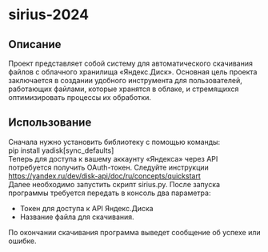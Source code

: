 # sirius-2024
## Описание
Проект представляет собой систему для автоматического скачивания файлов с облачного хранилища «Яндекс.Диск». Основная цель проекта заключается в создании удобного инструмента для пользователей, работающих файлами, которые хранятся в облаке, и стремящихся оптимизировать процессы их обработки.
 ## Использование
Сначала нужно установить библиотеку с помощью команды:    
pip install yadisk[sync_defaults]  
Теперь для доступа к вашему аккаунту «Яндекса» через API потребуется получить OAuth-токен. Следуйте инструкции https://yandex.ru/dev/disk-api/doc/ru/concepts/quickstart   
Далее необходимо запустить скрипт sirius.py. После запуска программы требуется передать в консоль два параметра:
- Токен для доступа к API Яндекс.Диска
- Название файла для скачивания.

По окончании скачивания программа выведет сообщение об успехе или ошибке.
 